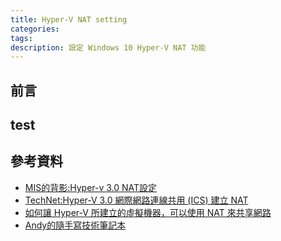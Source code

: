 ```yaml
---
title: Hyper-V NAT setting
categories:
tags:
description: 設定 Windows 10 Hyper-V NAT 功能
---
```

## 前言

## test

## 參考資料
- [MIS的背影:Hyper-v 3.0 NAT設定][1]
- [TechNet:Hyper-V 3.0 網際網路連線共用 (ICS) 建立 NAT][2]
- [如何讓 Hyper-V 所建立的虛擬機器，可以使用 NAT 來共享網路][3]
- [Andy的隨手寫技術筆記本][5]

[1]: http://blog.pmail.idv.tw/?p=7372 "MIS的背影:Hyper-v 3.0 NAT設定"
[2]: https://technet.microsoft.com/zh-tw/library/dn720401.aspx?f=255&MSPPError=-2147217396 "TechNet:Hyper-V 3.0 網際網路連線共用 (ICS) 建立 NAT"
[3]: http://key.chtouch.com/ContentView.aspx?P=2249 "關鍵應用:如何讓 Hyper-V 所建立的虛擬機器，可以使用 NAT 來共享網路？"
[4]: https://social.msdn.microsoft.com/Forums/ie/zh-TW/6928e096-84ca-4d2e-917e-ae5e52382818/visual-studio-hyperv-?forum=winstoreappzhtw "MSDN:Visual studio 無法將目前的使用者加入 Hyper-V 的系統管理員群組"
[5]: http://chenweichi.blogspot.tw/2013/03/windows-8-hyper-v-30-nat.html "Andy的隨手寫技術筆記本"
